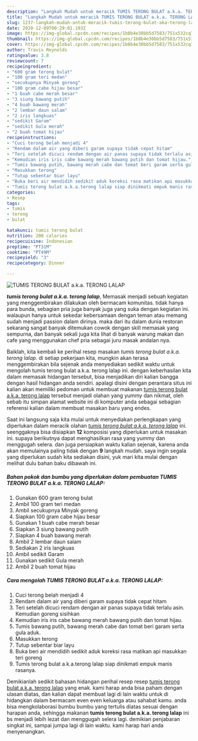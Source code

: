 ```yaml
---
description: "Langkah Mudah untuk meracik TUMIS TERONG BULAT a.k.a. TERONG LALAP, Bikin Ngiler"
title: "Langkah Mudah untuk meracik TUMIS TERONG BULAT a.k.a. TERONG LALAP, Bikin Ngiler"
slug: 1237-langkah-mudah-untuk-meracik-tumis-terong-bulat-aka-terong-lalap-bikin-ngiler
date: 2020-12-09T00:29:01.193Z
image: https://img-global.cpcdn.com/recipes/1b8b4e30bb5d7583/751x532cq70/tumis-terong-bulat-aka-terong-lalap-foto-resep-utama.jpg
thumbnail: https://img-global.cpcdn.com/recipes/1b8b4e30bb5d7583/751x532cq70/tumis-terong-bulat-aka-terong-lalap-foto-resep-utama.jpg
cover: https://img-global.cpcdn.com/recipes/1b8b4e30bb5d7583/751x532cq70/tumis-terong-bulat-aka-terong-lalap-foto-resep-utama.jpg
author: Travis Reynolds
ratingvalue: 3.8
reviewcount: 7
recipeingredient:
- "600 gram terong bulat"
- "100 gram teri medan"
- "secukupnya Minyak goreng"
- "100 gram cabe hijau besar"
- "1 buah cabe merah besar"
- "3 siung bawang putih"
- "4 buah bawang merah"
- "2 lembar daun salam"
- "2 iris langkuas"
- "sedikit Garam"
- "sedikit Gula merah"
- "2 buah tomat hijau"
recipeinstructions:
- "Cuci terong belah menjadi 4"
- "Rendam dalam air yang diberi garam supaya tidak cepat hitam"
- "Teri setelah dicuci rendam dengan air panas supaya tidak terlalu asin. Kemudian goreng sisihkan"
- "Kemudian iris iris cabe bawang merah bawang putih dan tomat hijau."
- "Tumis bawang putih, bawang merah cabe dan tomat beri garam serta gula aduk."
- "Masukkan terong"
- "Tutup sebentar biar layu"
- "Buka beri air mendidih sedikit aduk koreksi rasa matikan api masukkan teri goreng"
- "Tumis terong bulat a.k.a.terong lalap siap dinikmati empuk manis rasanya."
categories:
- Resep
tags:
- tumis
- terong
- bulat

katakunci: tumis terong bulat 
nutrition: 208 calories
recipecuisine: Indonesian
preptime: "PT31M"
cooktime: "PT49M"
recipeyield: "3"
recipecategory: Dinner

---
```



![TUMIS TERONG BULAT a.k.a. TERONG LALAP](https://img-global.cpcdn.com/recipes/1b8b4e30bb5d7583/751x532cq70/tumis-terong-bulat-aka-terong-lalap-foto-resep-utama.jpg)

<b><i>tumis terong bulat a.k.a. terong lalap</i></b>, Memasak menjadi sebuah kegiatan yang menggembirakan dilakukan oleh bermacam komunitas. tidak hanya para bunda, sebagian pria juga banyak juga yang suka dengan kegiatan ini. walaupun hanya untuk sekedar kebersamaan dengan teman atau memang sudah menjadi passion dalam dirinya. maka dari itu dalam dunia restoran sekarang sangat banyak ditemukan cowok dengan skill memasak yang sempurna, dan banyak sekali juga kita lihat di banyak warung makan dan cafe yang menggunakan chef pria sebagai juru masak andalan nya.



Baiklah, kita kembali ke perihal resep masakan <i>tumis terong bulat a.k.a. terong lalap</i>. di setiap pekerjaan kita, mungkin akan terasa menggembirakan bila sejenak anda menyediakan sedikit waktu untuk mengolah tumis terong bulat a.k.a. terong lalap ini. dengan keberhasilan kita dalam memasak hidangan tersebut, bisa menjadikan diri kalian bangga dengan hasil hidangan anda sendiri. apalagi disini dengan perantara situs ini kalian akan memiliki pedoman untuk membuat makanan <u>tumis terong bulat a.k.a. terong lalap</u> tersebut menjadi olahan yang yummy dan nikmat, oleh sebab itu simpan alamat website ini di komputer anda sebagai sebagian referensi kalian dalam membuat masakan baru yang endes.


Saat ini langsung saja kita mulai untuk menyediakan perlengkapan yang diperlukan dalam meracik olahan <u><i>tumis terong bulat a.k.a. terong lalap</i></u> ini. seenggaknya bisa disiapkan <b>12</b> komposisi yang diperlukan untuk masakan ini. supaya berikutnya dapat menghasilkan rasa yang yummy dan menggugah selera. dan juga persiapkan waktu kalian sejenak, karena anda akan memulainya paling tidak dengan <b>9</b> langkah mudah. saya ingin segala yang diperlukan sudah kita sediakan disini, yuk mari kita mulai dengan melihat dulu bahan baku dibawah ini.

<!--inarticleads1-->

##### Bahan pokok dan bumbu yang diperlukan dalam pembuatan TUMIS TERONG BULAT a.k.a. TERONG LALAP:

1. Gunakan 600 gram terong bulat
1. Ambil 100 gram teri medan
1. Ambil secukupnya Minyak goreng
1. Siapkan 100 gram cabe hijau besar
1. Gunakan 1 buah cabe merah besar
1. Siapkan 3 siung bawang putih
1. Siapkan 4 buah bawang merah
1. Ambil 2 lembar daun salam
1. Sediakan 2 iris langkuas
1. Ambil sedikit Garam
1. Gunakan sedikit Gula merah
1. Ambil 2 buah tomat hijau




<!--inarticleads2-->

##### Cara mengolah TUMIS TERONG BULAT a.k.a. TERONG LALAP:

1. Cuci terong belah menjadi 4
1. Rendam dalam air yang diberi garam supaya tidak cepat hitam
1. Teri setelah dicuci rendam dengan air panas supaya tidak terlalu asin. Kemudian goreng sisihkan
1. Kemudian iris iris cabe bawang merah bawang putih dan tomat hijau.
1. Tumis bawang putih, bawang merah cabe dan tomat beri garam serta gula aduk.
1. Masukkan terong
1. Tutup sebentar biar layu
1. Buka beri air mendidih sedikit aduk koreksi rasa matikan api masukkan teri goreng
1. Tumis terong bulat a.k.a.terong lalap siap dinikmati empuk manis rasanya.




Demikianlah sedikit bahasan hidangan perihal resep resep <u>tumis terong bulat a.k.a. terong lalap</u> yang enak. kami harap anda bisa paham dengan ulasan diatas, dan kalian dapat membuat lagi di lain waktu untuk di hidangkan dalam bermacam even even keluarga atau sahabat kamu. anda bisa mengkolaborasi bumbu bumbu yang tertulis diatas sesuai dengan harapan anda, sehingga makanan <b>tumis terong bulat a.k.a. terong lalap</b> ini bs menjadi lebih lezat dan menggugah selera lagi. demikian penjabaran singkat ini, sampai jumpa lagi di lain waktu. kami harap hari anda menyenangkan.
